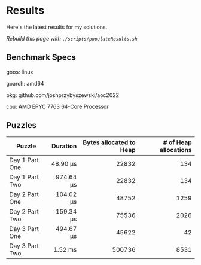 # Results

Here's the latest results for my solutions.

_Rebuild this page with `./scripts/populateResults.sh`_

## Benchmark Specs

goos: linux

goarch: amd64

pkg: github.com/joshprzybyszewski/aoc2022

cpu: AMD EPYC 7763 64-Core Processor                


## Puzzles

|Puzzle|Duration|Bytes allocated to Heap|# of Heap allocations|
|-|-:|-:|-:|
|Day 1 Part One|48.90 µs|22832|134|
|Day 1 Part Two|974.64 µs|22832|134|
|Day 2 Part One|104.02 µs|48752|1259|
|Day 2 Part Two|159.34 µs|75536|2026|
|Day 3 Part One|494.67 µs|45622|42|
|Day 3 Part Two|1.52 ms|500736|8531|
